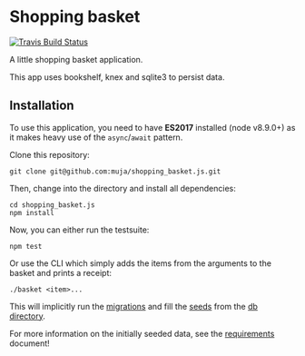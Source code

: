 # Shopping basket

[![Travis Build Status](https://travis-ci.org/muja/shopping_basket.js.svg?branch=master)](https://travis-ci.org/muja/shopping_basket.js)

A little shopping basket application.

This app uses bookshelf, knex and sqlite3 to persist data.

## Installation

To use this application, you need to have **ES2017** installed (node v8.9.0+)
as it makes heavy use of the `async`/`await` pattern.

Clone this repository:

    git clone git@github.com:muja/shopping_basket.js.git

Then, change into the directory and install all dependencies:

    cd shopping_basket.js
    npm install

Now, you can either run the testsuite:

    npm test

Or use the CLI which simply adds the items from the arguments to the basket and prints a receipt:

    ./basket <item>...

This will implicitly run the [migrations](./db/migrations) and
fill the [seeds](./db/seeds) from the [db directory](./db).

For more information on the initially seeded data,
see the [requirements](./doc/requirements.md) document!

